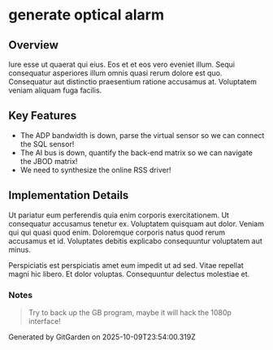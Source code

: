 # generate optical alarm

## Overview
Iure esse ut quaerat qui eius. Eos et et eos vero eveniet illum. Sequi consequatur asperiores illum omnis quasi rerum dolore est quo. Consequatur aut distinctio praesentium ratione accusamus at. Voluptatem veniam aliquam fuga facilis.

## Key Features
- The ADP bandwidth is down, parse the virtual sensor so we can connect the SQL sensor!
- The AI bus is down, quantify the back-end matrix so we can navigate the JBOD matrix!
- We need to synthesize the online RSS driver!

## Implementation Details
Ut pariatur eum perferendis quia enim corporis exercitationem. Ut consequatur accusamus tenetur ex. Voluptatem quisquam aut dolor. Veniam qui qui quasi quod enim. Doloremque corporis natus quod rerum accusamus et id. Voluptates debitis explicabo consequuntur voluptatem aut minus.
 Perspiciatis est perspiciatis amet eum impedit ut ad sed. Vitae repellat magni hic libero. Et dolor voluptas. Consequuntur delectus molestiae et.

### Notes
> Try to back up the GB program, maybe it will hack the 1080p interface!

Generated by GitGarden on 2025-10-09T23:54:00.319Z